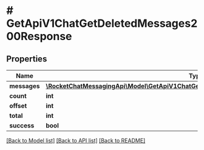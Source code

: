 # # GetApiV1ChatGetDeletedMessages200Response

## Properties

Name | Type | Description | Notes
------------ | ------------- | ------------- | -------------
**messages** | [**\RocketChatMessagingApi\Model\GetApiV1ChatGetDeletedMessages200ResponseMessagesInner[]**](GetApiV1ChatGetDeletedMessages200ResponseMessagesInner.md) |  | [optional]
**count** | **int** |  | [optional]
**offset** | **int** |  | [optional]
**total** | **int** |  | [optional]
**success** | **bool** |  | [optional]

[[Back to Model list]](../../README.md#models) [[Back to API list]](../../README.md#endpoints) [[Back to README]](../../README.md)
